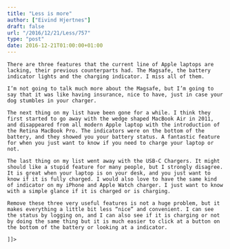 ```yaml
---
title: "Less is more"
author: ["Eivind Hjertnes"]
draft: false
url: "/2016/12/21/Less/757"
type: "post"
date: 2016-12-21T01:00:00+01:00
---
```


<div class="HTML">
  <div></div>

<p>

</div>

```text
There are three features that the current line of Apple laptops are lacking, their previous counterparts had. The Magsafe, the battery indicator lights and the charging indicator. I miss all of them.
```

<div class="HTML">
  <div></div>

</p>

</div>

<div class="HTML">
  <div></div>

<p>

</div>

```text
I’m not going to talk much more about the Magsafe, but I’m going to say that it was like having insurance, nice to have, just in case your dog stumbles in your charger.
```

<div class="HTML">
  <div></div>

</p>

</div>

<div class="HTML">
  <div></div>

<p>

</div>

```text
The next thing on my list have been gone for a while. I think they first started to go away with the wedge shaped MacBook Air in 2011, and disappeared from all modern Apple laptop with the introduction of the Retina MacBook Pro. The indicators were on the bottom of the battery, and they showed you your battery status. A fantastic feature for when you just want to know if you need to charge your laptop or not.
```

<div class="HTML">
  <div></div>

</p>

</div>

<div class="HTML">
  <div></div>

<p>

</div>

```text
The last thing on my list went away with the USB-C Chargers. It might should like a stupid feature for many people, but I strongly disagree. It is great when your laptop is on your desk, and you just want to know if it is fully charged. I would also love to have the same kind of indicator on my iPhone and Apple Watch charger. I just want to know with a simple glance if it is charged or is charging.
```

<div class="HTML">
  <div></div>

</p>

</div>

<div class="HTML">
  <div></div>

<p>

</div>

```text
Remove these three very useful features is not a huge problem, but it makes everything a little bit less “nice” and convenient. I can see the status by logging on, and I can also see if it is charging or not by doing the same thing but it is much easier to click at a button on the bottom of the battery or looking at a indicator.
```

<div class="HTML">
  <div></div>

</p>

</div>

<div class="HTML">
  <div></div>

<p>

</div>

```text
]]>
```

<div class="HTML">
  <div></div>

</p>

</div>
